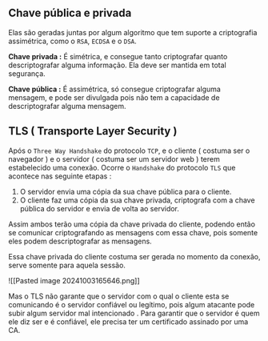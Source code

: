 
## Chave pública e privada
Elas são geradas juntas por algum algoritmo que tem suporte a criptografia assimétrica, como o ``RSA``, `ECDSA` e o `DSA`.

**Chave privada :** É simétrica, e consegue tanto criptografar quanto descriptografar alguma informação. Ela deve ser mantida em total segurança.

**Chave pública :** É assimétrica, só consegue criptografar alguma mensagem, e pode ser divulgada pois não tem a capacidade de descriptografar alguma mensagem.

## TLS ( Transporte Layer Security )
Após o ``Three Way Handshake`` do protocolo ``TCP``, e o cliente ( costuma ser o navegador ) e o servidor ( costuma ser um servidor web ) terem estabelecido uma conexão. Ocorre o ``Handshake`` do protocolo ``TLS`` que acontece nas seguinte etapas :

1. O servidor envia uma cópia da sua chave pública para o cliente.
2. O cliente faz uma cópia da sua chave privada, criptografa com a chave pública do servidor e envia de volta ao servidor.

Assim ambos terão uma cópia da chave privada do cliente, podendo então se comunicar criptografando as mensagens com essa chave, pois somente eles podem descriptografar as mensagens.

Essa chave privada do cliente costuma ser gerada no momento da conexão, serve somente para aquela sessão.

![[Pasted image 20241003165646.png]]

Mas o TLS não garante que o servidor com o qual o cliente esta se comunicando é o servidor confiável ou legítimo, pois algum atacante pode subir algum servidor mal intencionado . Para garantir que o servidor é quem ele diz ser e é confiável, ele precisa ter um certificado assinado por uma CA.